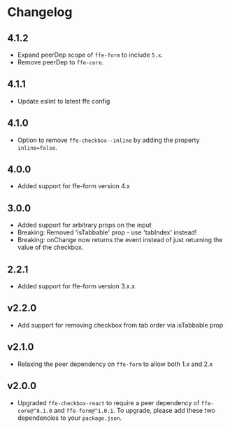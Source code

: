# Changelog

## 4.1.2
* Expand peerDep scope of `ffe-form` to include `5.x`.
* Remove peerDep to `ffe-core`.

## 4.1.1
* Update eslint to latest ffe config

## 4.1.0
* Option to remove `ffe-checkbox--inline` by adding the property `inline=false`.

## 4.0.0
* Added support for ffe-form version 4.x

## 3.0.0

* Added support for arbitrary props on the input
* Breaking: Removed 'isTabbable' prop - use 'tabIndex' instead!
* Breaking: onChange now returns the event instead of just returning the value of the checkbox.

## 2.2.1

* Added support for ffe-form version 3.x.x

## v2.2.0

* Add support for removing checkbox from tab order via isTabbable prop

## v2.1.0

* Relaxing the peer dependency on `ffe-form` to allow both 1.x and 2.x

## v2.0.0

* Upgraded `ffe-checkbox-react` to require a peer dependency of
`ffe-core@^8.1.0` and `ffe-form@^1.0.1`. To upgrade, please add these two
dependencies to your `package.json`.
